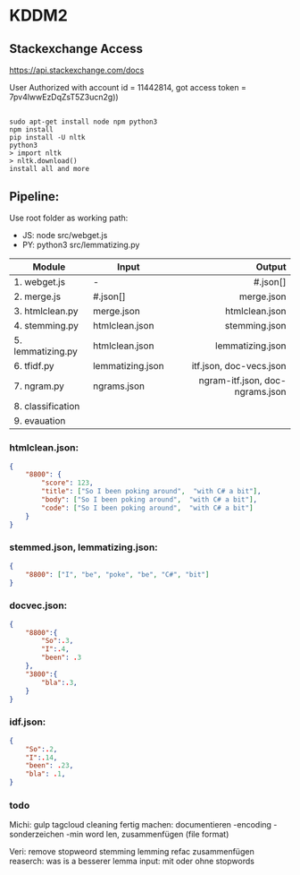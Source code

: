# KDDM2

## Stackexchange Access
https://api.stackexchange.com/docs

User Authorized with account id = 11442814, 
got access token = 7pv4lwwEzDqZsT5Z3ucn2g))

##
``` 
sudo apt-get install node npm python3
npm install
pip install -U nltk 
python3 
> import nltk
> nltk.download()
install all and more
```

## Pipeline:
Use root folder as working path:
- JS: node src/webget.js
- PY: python3 src/lemmatizing.py

| Module            | Input                 | Output              |
| ----------------- | --------------------- | -----------------:  |
| 1. webget.js      |  -                    | #.json[]
| 2. merge.js       |  #.json[]             | merge.json
| 3. htmlclean.py   |  merge.json           | htmlclean.json
| 4. stemming.py    |  htmlclean.json       | stemming.json
| 5. lemmatizing.py |  htmlclean.json       | lemmatizing.json
| 6. tfidf.py       |  lemmatizing.json     | itf.json, doc-vecs.json
| 7. ngram.py       |  ngrams.json          | ngram-itf.json, doc-ngrams.json
| 8. classification |
| 9. evauation      |


### htmlclean.json:
```json
{  
    "8800": {
        "score": 123,
        "title": ["So I been poking around",  "with C# a bit"],
        "body": ["So I been poking around",  "with C# a bit"],
        "code": ["So I been poking around",  "with C# a bit"]
    }
}
```

### stemmed.json, lemmatizing.json:
```json
{
    "8800": ["I", "be", "poke", "be", "C#", "bit"]
}
```

### docvec.json:
```json
{
    "8800":{
        "So":.3, 
        "I":.4,
        "been": .3
    },
    "3800":{
        "bla":.3,         
    }
}
```

### idf.json:
```json
{
    "So":.2, 
    "I":.14,
    "been": .23,
    "bla": .1,
}
```

### todo

Michi:
gulp
tagcloud
cleaning fertig machen: documentieren 
 -encoding
 -sonderzeichen
 -min word len, 
zusammenfügen (file format) 


Veri:
remove stopweord
stemming lemming refac
zusammenfügen
reaserch: was is a besserer lemma input: mit oder ohne stopwords
